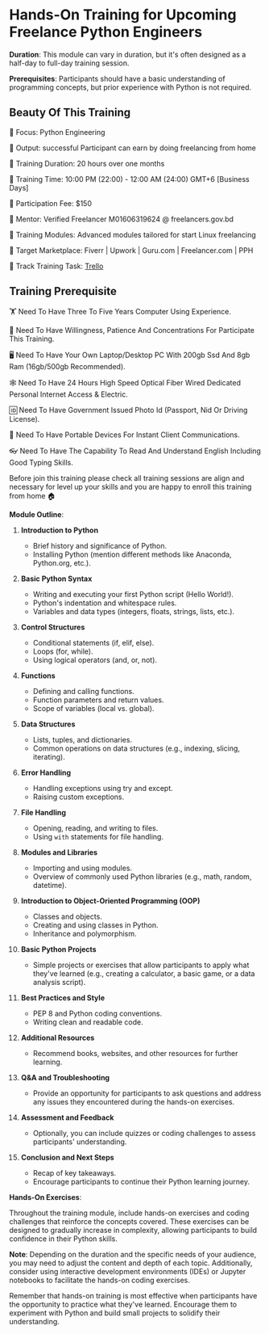 # Hands-On Training for Upcoming Freelance Python Engineers

**Duration**: This module can vary in duration, but it's often designed as a half-day to full-day training session.

**Prerequisites**: Participants should have a basic understanding of programming concepts, but prior experience with Python is not required.


## Beauty Of This Training

📢 Focus: Python Engineering 

📢 Output: successful Participant can earn by doing freelancing from home

📢 Training Duration: 20 hours over one months

📢 Training Time: 10:00 PM (22:00) - 12:00 AM (24:00) GMT+6 [Business Days]

📢 Participation Fee: $150

📢 Mentor: Verified Freelancer M01606319624 @ freelancers.gov.bd

📢 Training Modules: Advanced modules tailored for start Linux freelancing

📢 Target Marketplace: Fiverr | Upwork | Guru.com | Freelancer.com | PPH

📢 Track Training Task: [Trello](https://trello.com/b/RFo7GNdY/school-of-freelancing)

## Training Prerequisite
🏋️ Need To Have Three To Five Years Computer Using Experience.

🚴 Need To Have Willingness, Patience And Concentrations For Participate This Training.

🖥 Need To Have Your Own Laptop/Desktop PC With 200gb Ssd And 8gb Ram (16gb/500gb Recommended).

🕸 Need To Have 24 Hours High Speed Optical Fiber Wired Dedicated Personal Internet Access & Electric.

🆔 Need To Have Government Issued Photo Id (Passport, Nid Or Driving License).

📱 Need To Have Portable Devices For Instant Client Communications.

👓 Need To Have The Capability To Read And Understand English Including Good Typing Skills.

Before join this training please check all training sessions are align and necessary for level up your skills and you are happy to enroll this training from home 🏠


**Module Outline**:

1. **Introduction to Python**
   - Brief history and significance of Python.
   - Installing Python (mention different methods like Anaconda, Python.org, etc.).

2. **Basic Python Syntax**
   - Writing and executing your first Python script (Hello World!).
   - Python's indentation and whitespace rules.
   - Variables and data types (integers, floats, strings, lists, etc.).

3. **Control Structures**
   - Conditional statements (if, elif, else).
   - Loops (for, while).
   - Using logical operators (and, or, not).

4. **Functions**
   - Defining and calling functions.
   - Function parameters and return values.
   - Scope of variables (local vs. global).

5. **Data Structures**
   - Lists, tuples, and dictionaries.
   - Common operations on data structures (e.g., indexing, slicing, iterating).

6. **Error Handling**
   - Handling exceptions using try and except.
   - Raising custom exceptions.

7. **File Handling**
   - Opening, reading, and writing to files.
   - Using `with` statements for file handling.

8. **Modules and Libraries**
   - Importing and using modules.
   - Overview of commonly used Python libraries (e.g., math, random, datetime).

9. **Introduction to Object-Oriented Programming (OOP)**
   - Classes and objects.
   - Creating and using classes in Python.
   - Inheritance and polymorphism.

10. **Basic Python Projects**
    - Simple projects or exercises that allow participants to apply what they've learned (e.g., creating a calculator, a basic game, or a data analysis script).

11. **Best Practices and Style**
    - PEP 8 and Python coding conventions.
    - Writing clean and readable code.
   
12. **Additional Resources**
    - Recommend books, websites, and other resources for further learning.

13. **Q&A and Troubleshooting**
    - Provide an opportunity for participants to ask questions and address any issues they encountered during the hands-on exercises.

14. **Assessment and Feedback**
    - Optionally, you can include quizzes or coding challenges to assess participants' understanding.

15. **Conclusion and Next Steps**
    - Recap of key takeaways.
    - Encourage participants to continue their Python learning journey.

**Hands-On Exercises**:

Throughout the training module, include hands-on exercises and coding challenges that reinforce the concepts covered. These exercises can be designed to gradually increase in complexity, allowing participants to build confidence in their Python skills.

**Note**: Depending on the duration and the specific needs of your audience, you may need to adjust the content and depth of each topic. Additionally, consider using interactive development environments (IDEs) or Jupyter notebooks to facilitate the hands-on coding exercises.

Remember that hands-on training is most effective when participants have the opportunity to practice what they've learned. Encourage them to experiment with Python and build small projects to solidify their understanding.
